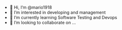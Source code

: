 - 👋 Hi, I’m @mario1918
- 👀 I’m interested in developing and management
- 🌱 I’m currently learning Software Testing and Devops
- 💞️ I’m looking to collaborate on ...
<!--- 📫 How to reach me ... --->

<!---
mario1918/mario1918 is a ✨ special ✨ repository because its `README.md` (this file) appears on your GitHub profile.
You can click the Preview link to take a look at your changes.
--->
